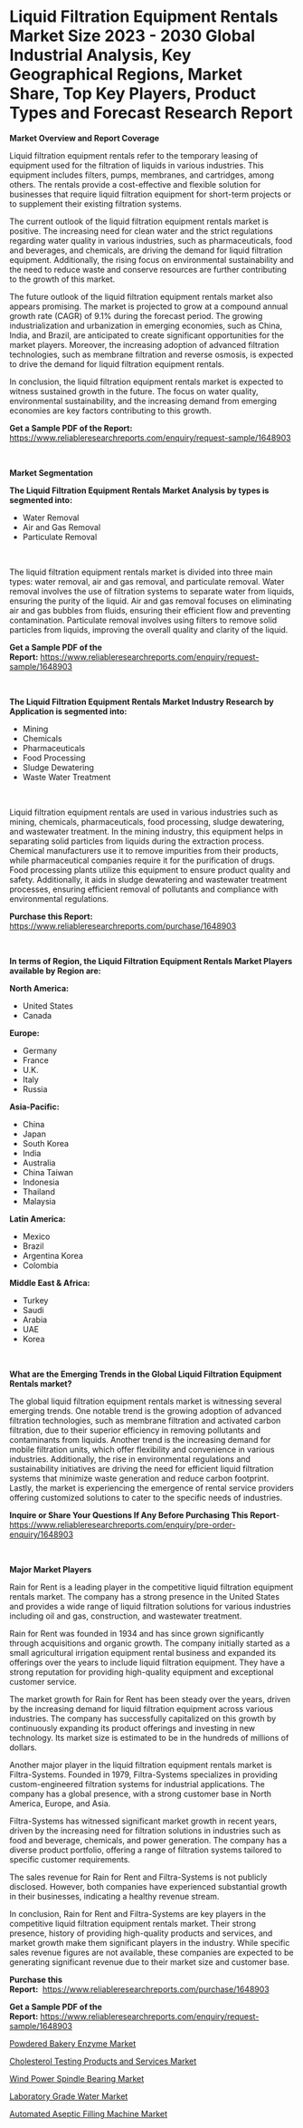 <p><h1>Liquid Filtration Equipment Rentals Market Size 2023 - 2030 Global Industrial Analysis, Key Geographical Regions, Market Share, Top Key Players, Product Types and Forecast Research Report</h1></p><p><strong>Market Overview and Report Coverage</strong></p>
<p><p>Liquid filtration equipment rentals refer to the temporary leasing of equipment used for the filtration of liquids in various industries. This equipment includes filters, pumps, membranes, and cartridges, among others. The rentals provide a cost-effective and flexible solution for businesses that require liquid filtration equipment for short-term projects or to supplement their existing filtration systems.</p><p>The current outlook of the liquid filtration equipment rentals market is positive. The increasing need for clean water and the strict regulations regarding water quality in various industries, such as pharmaceuticals, food and beverages, and chemicals, are driving the demand for liquid filtration equipment. Additionally, the rising focus on environmental sustainability and the need to reduce waste and conserve resources are further contributing to the growth of this market.</p><p>The future outlook of the liquid filtration equipment rentals market also appears promising. The market is projected to grow at a compound annual growth rate (CAGR) of 9.1% during the forecast period. The growing industrialization and urbanization in emerging economies, such as China, India, and Brazil, are anticipated to create significant opportunities for the market players. Moreover, the increasing adoption of advanced filtration technologies, such as membrane filtration and reverse osmosis, is expected to drive the demand for liquid filtration equipment rentals.</p><p>In conclusion, the liquid filtration equipment rentals market is expected to witness sustained growth in the future. The focus on water quality, environmental sustainability, and the increasing demand from emerging economies are key factors contributing to this growth.</p></p>
<p><strong>Get a Sample PDF of the Report:</strong> <a href="https://www.reliableresearchreports.com/enquiry/request-sample/1648903">https://www.reliableresearchreports.com/enquiry/request-sample/1648903</a></p>
<p>&nbsp;</p>
<p><strong>Market Segmentation</strong></p>
<p><strong>The Liquid Filtration Equipment Rentals Market Analysis by types is segmented into:</strong></p>
<p><ul><li>Water Removal</li><li>Air and Gas Removal</li><li>Particulate Removal</li></ul></p>
<p>&nbsp;</p>
<p><p>The liquid filtration equipment rentals market is divided into three main types: water removal, air and gas removal, and particulate removal. Water removal involves the use of filtration systems to separate water from liquids, ensuring the purity of the liquid. Air and gas removal focuses on eliminating air and gas bubbles from fluids, ensuring their efficient flow and preventing contamination. Particulate removal involves using filters to remove solid particles from liquids, improving the overall quality and clarity of the liquid.</p></p>
<p><strong>Get a Sample PDF of the Report:</strong>&nbsp;<a href="https://www.reliableresearchreports.com/enquiry/request-sample/1648903">https://www.reliableresearchreports.com/enquiry/request-sample/1648903</a></p>
<p>&nbsp;</p>
<p><strong>The Liquid Filtration Equipment Rentals Market Industry Research by Application is segmented into:</strong></p>
<p><ul><li>Mining</li><li>Chemicals</li><li>Pharmaceuticals</li><li>Food Processing</li><li>Sludge Dewatering</li><li>Waste Water Treatment</li></ul></p>
<p>&nbsp;</p>
<p><p>Liquid filtration equipment rentals are used in various industries such as mining, chemicals, pharmaceuticals, food processing, sludge dewatering, and wastewater treatment. In the mining industry, this equipment helps in separating solid particles from liquids during the extraction process. Chemical manufacturers use it to remove impurities from their products, while pharmaceutical companies require it for the purification of drugs. Food processing plants utilize this equipment to ensure product quality and safety. Additionally, it aids in sludge dewatering and wastewater treatment processes, ensuring efficient removal of pollutants and compliance with environmental regulations.</p></p>
<p><strong>Purchase this Report:</strong>&nbsp; <a href="https://www.reliableresearchreports.com/purchase/1648903">https://www.reliableresearchreports.com/purchase/1648903</a></p>
<p>&nbsp;</p>
<p><strong>In terms of Region, the Liquid Filtration Equipment Rentals Market Players available by Region are:</strong></p>
<p>
    <p> <strong> North America: </strong>
        <ul>
            <li>United States</li>
            <li>Canada</li>
        </ul>
        </p> 
    <p> <strong> Europe: </strong>
        <ul>
            <li>Germany</li>
            <li>France</li>
            <li>U.K.</li>
            <li>Italy</li>
            <li>Russia</li>
        </ul>
        </p> 
    <p> <strong> Asia-Pacific: </strong>
        <ul>
            <li>China</li>
            <li>Japan</li>
            <li>South Korea</li>
            <li>India</li>
            <li>Australia</li>
            <li>China Taiwan</li>
            <li>Indonesia</li>
            <li>Thailand</li>
            <li>Malaysia</li>
        </ul>
        </p> 
    <p> <strong> Latin America: </strong>
        <ul>
            <li>Mexico</li>
            <li>Brazil</li>
            <li>Argentina Korea</li>
            <li>Colombia</li>
        </ul>
        </p> 
    <p> <strong> Middle East & Africa: </strong>
        <ul>
            <li>Turkey</li>
            <li>Saudi</li>
            <li>Arabia</li>
            <li>UAE</li>
            <li>Korea</li>
        </ul>
    </p>
    </p>
<p>&nbsp;</p>
<p><strong>What are the Emerging Trends in the Global Liquid Filtration Equipment Rentals market?</strong></p>
<p><p>The global liquid filtration equipment rentals market is witnessing several emerging trends. One notable trend is the growing adoption of advanced filtration technologies, such as membrane filtration and activated carbon filtration, due to their superior efficiency in removing pollutants and contaminants from liquids. Another trend is the increasing demand for mobile filtration units, which offer flexibility and convenience in various industries. Additionally, the rise in environmental regulations and sustainability initiatives are driving the need for efficient liquid filtration systems that minimize waste generation and reduce carbon footprint. Lastly, the market is experiencing the emergence of rental service providers offering customized solutions to cater to the specific needs of industries.</p></p>
<p><strong>Inquire or Share Your Questions If Any Before Purchasing This Report</strong>- <a href="https://www.reliableresearchreports.com/enquiry/pre-order-enquiry/1648903">https://www.reliableresearchreports.com/enquiry/pre-order-enquiry/1648903</a></p>
<p>&nbsp;</p>
<p><strong>Major Market Players</strong></p>
<p><p>Rain for Rent is a leading player in the competitive liquid filtration equipment rentals market. The company has a strong presence in the United States and provides a wide range of liquid filtration solutions for various industries including oil and gas, construction, and wastewater treatment. </p><p>Rain for Rent was founded in 1934 and has since grown significantly through acquisitions and organic growth. The company initially started as a small agricultural irrigation equipment rental business and expanded its offerings over the years to include liquid filtration equipment. They have a strong reputation for providing high-quality equipment and exceptional customer service.</p><p>The market growth for Rain for Rent has been steady over the years, driven by the increasing demand for liquid filtration equipment across various industries. The company has successfully capitalized on this growth by continuously expanding its product offerings and investing in new technology. Its market size is estimated to be in the hundreds of millions of dollars.</p><p>Another major player in the liquid filtration equipment rentals market is Filtra-Systems. Founded in 1979, Filtra-Systems specializes in providing custom-engineered filtration systems for industrial applications. The company has a global presence, with a strong customer base in North America, Europe, and Asia.</p><p>Filtra-Systems has witnessed significant market growth in recent years, driven by the increasing need for filtration solutions in industries such as food and beverage, chemicals, and power generation. The company has a diverse product portfolio, offering a range of filtration systems tailored to specific customer requirements.</p><p>The sales revenue for Rain for Rent and Filtra-Systems is not publicly disclosed. However, both companies have experienced substantial growth in their businesses, indicating a healthy revenue stream.</p><p>In conclusion, Rain for Rent and Filtra-Systems are key players in the competitive liquid filtration equipment rentals market. Their strong presence, history of providing high-quality products and services, and market growth make them significant players in the industry. While specific sales revenue figures are not available, these companies are expected to be generating significant revenue due to their market size and customer base.</p></p>
<p><strong>Purchase this Report:</strong>&nbsp;&nbsp;<a href="https://www.reliableresearchreports.com/purchase/1648903">https://www.reliableresearchreports.com/purchase/1648903</a></p>
<p></p>
<p><strong>Get a Sample PDF of the Report:</strong>&nbsp;<a href="https://www.reliableresearchreports.com/enquiry/request-sample/1648903">https://www.reliableresearchreports.com/enquiry/request-sample/1648903</a></p>
<p><p><a href="https://medium.com/@shivangi.reportprime/powdered-bakery-enzyme-market-trends-and-market-analysis-forecasted-for-period-2023-2030-e1a3a4bf97ce">Powdered Bakery Enzyme Market</a></p><p><a href="https://www.linkedin.com/pulse/cholesterol-testing-products-services-market-insights-players/">Cholesterol Testing Products and Services Market</a></p><p><a href="https://github.com/Paul14Anderson63/Market-Research-Report-List-1/blob/main/wind-power-spindle-bearing-market.md">Wind Power Spindle Bearing Market</a></p><p><a href="https://www.linkedin.com/pulse/laboratory-grade-water-market-research-report-provides/">Laboratory Grade Water Market</a></p><p><a href="https://medium.com/@aniket.reportprime23/automated-aseptic-filling-machine-market-research-report-its-history-and-forecast-2023-to-2030-4e69450fffd4">Automated Aseptic Filling Machine Market</a></p></p>